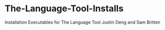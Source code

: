 # The-Language-Tool-Installs
Installation Executables  for The Language Tool Justin Deng and Sam Britten
